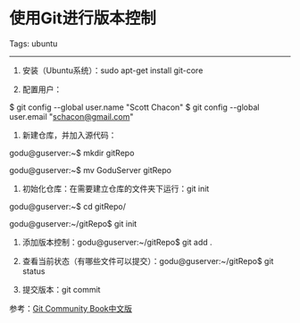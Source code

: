 # 使用Git进行版本控制
Tags: ubuntu

------

1. 安装（Ubuntu系统）：sudo apt-get install git-core

 

1. 配置用户：

 $ git config --global user.name "Scott Chacon" 
 $ git config --global user.email "schacon@gmail.com" 

 

1. 新建仓库，并加入源代码：

 godu@guserver:~$ mkdir gitRepo

 godu@guserver:~$ mv GoduServer gitRepo

 

1. 初始化仓库：在需要建立仓库的文件夹下运行：git init

 godu@guserver:~$ cd gitRepo/ 

 godu@guserver:~/gitRepo$ git init

 

1. 添加版本控制：godu@guserver:~/gitRepo$ git add .

 

1. 查看当前状态（有哪些文件可以提交）：godu@guserver:~/gitRepo$ git status

 

1. 提交版本：git commit

 

参考：[Git Community Book中文版](http://gitbook.liuhui998.com/index.html)